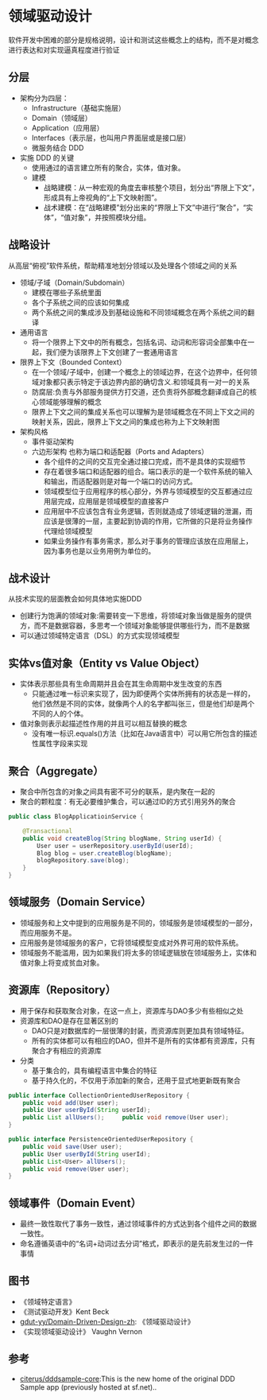 # 领域驱动设计

软件开发中困难的部分是规格说明，设计和测试这些概念上的结构，而不是对概念进行表达和对实现逼真程度进行验证

## 分层

* 架构分为四层：
    - Infrastructure（基础实施层）
    - Domain（领域层）
    - Application（应用层）
    - Interfaces（表示层，也叫用户界面层或是接口层）
    - 微服务结合 DDD
* 实施 DDD 的关键
    - 使用通过的语言建立所有的聚合，实体，值对象。
    - 建模
        + 战略建模：从一种宏观的角度去审核整个项目，划分出“界限上下文”，形成具有上帝视角的“上下文映射图”。
        + 战术建模：在“战略建模”划分出来的“界限上下文”中进行“聚合”，“实体”，“值对象”，并按照模块分组。

## 战略设计

从高层“俯视”软件系统，帮助精准地划分领域以及处理各个领域之间的关系

* 领域/子域（Domain/Subdomain）
    - 建模在哪些子系统里面
    - 各个子系统之间的应该如何集成
    - 两个系统之间的集成涉及到基础设施和不同领域概念在两个系统之间的翻译
* 通用语言
    - 将一个限界上下文中的所有概念，包括名词、动词和形容词全部集中在一起，我们便为该限界上下文创建了一套通用语言
* 限界上下文（Bounded Context）
    - 在一个领域/子域中，创建一个概念上的领域边界，在这个边界中，任何领域对象都只表示特定于该边界内部的确切含义.和领域具有一对一的关系
    - 防腐层:负责与外部服务提供方打交道，还负责将外部概念翻译成自己的核心领域能够理解的概念
    - 限界上下文之间的集成关系也可以理解为是领域概念在不同上下文之间的映射关系，因此，限界上下文之间的集成也称为上下文映射图
* 架构风格
    - 事件驱动架构
    - 六边形架构 也称为端口和适配器（Ports and Adapters）
        + 各个组件的之间的交互完全通过接口完成，而不是具体的实现细节
        + 存在着很多端口和适配器的组合。端口表示的是一个软件系统的输入和输出，而适配器则是对每一个端口的访问方式。
        + 领域模型位于应用程序的核心部分，外界与领域模型的交互都通过应用层完成，应用层是领域模型的直接客户
        + 应用层中不应该包含有业务逻辑，否则就造成了领域逻辑的泄漏，而应该是很薄的一层，主要起到协调的作用，它所做的只是将业务操作代理给领域模型
        + 如果业务操作有事务需求，那么对于事务的管理应该放在应用层上，因为事务也是以业务用例为单位的。

## 战术设计

从技术实现的层面教会如何具体地实施DDD

* 创建行为饱满的领域对象:需要转变一下思维，将领域对象当做是服务的提供方，而不是数据容器，多思考一个领域对象能够提供哪些行为，而不是数据
* 可以通过领域特定语言（DSL）的方式实现领域模型

## 实体vs值对象（Entity vs Value Object）

* 实体表示那些具有生命周期并且会在其生命周期中发生改变的东西
    - 只能通过唯一标识来实现了，因为即便两个实体所拥有的状态是一样的，他们依然是不同的实体，就像两个人的名字都叫张三，但是他们却是两个不同的人的个体。
* 值对象则表示起描述性作用的并且可以相互替换的概念
    - 没有唯一标识.equals()方法（比如在Java语言中）可以用它所包含的描述性属性字段来实现

## 聚合（Aggregate）

* 聚合中所包含的对象之间具有密不可分的联系，是内聚在一起的
* 聚合的颗粒度：有无必要维护集合，可以通过ID的方式引用另外的聚合

```java
public class BlogApplicatioinService {

    @Transactional
    public void createBlog(String blogName, String userId) {
        User user = userRepository.userById(userId);
        Blog blog = user.createBlog(blogName);
        blogRepository.save(blog);
    }
}
```

## 领域服务（Domain Service）

* 领域服务和上文中提到的应用服务是不同的，领域服务是领域模型的一部分，而应用服务不是。
* 应用服务是领域服务的客户，它将领域模型变成对外界可用的软件系统。
* 领域服务不能滥用，因为如果我们将太多的领域逻辑放在领域服务上，实体和值对象上将变成贫血对象。

## 资源库（Repository）

* 用于保存和获取聚合对象，在这一点上，资源库与DAO多少有些相似之处
* 资源库和DAO是存在显著区别的
    - DAO只是对数据库的一层很薄的封装，而资源库则更加具有领域特征。
    - 所有的实体都可以有相应的DAO，但并不是所有的实体都有资源库，只有聚合才有相应的资源库
* 分类
    - 基于集合的，具有编程语言中集合的特征
    - 基于持久化的，不仅用于添加新的聚合，还用于显式地更新既有聚合

```java
public interface CollectionOrientedUserRepository {
    public void add(User user);
    public User userById(String userId);
    public List allUsers();     public void remove(User user); 
}

public interface PersistenceOrientedUserRepository {
    public void save(User user); 
    public User userById(String userId); 
    public List<User> allUsers();    
    public void remove(User user); 
}
```

## 领域事件（Domain Event）

* 最终一致性取代了事务一致性，通过领域事件的方式达到各个组件之间的数据一致性。
* 命名遵循英语中的“名词+动词过去分词”格式，即表示的是先前发生过的一件事情

## 图书

* 《领域特定语言》
* 《测试驱动开发》Kent Beck
* [gdut-yy/Domain-Driven-Design-zh](https://github.com/gdut-yy/Domain-Driven-Design-zh): 《领域驱动设计》
* 《实现领域驱动设计》 Vaughn Vernon

## 参考

* [citerus/dddsample-core](https://github.com/citerus/dddsample-core):This is the new home of the original DDD Sample app (previously hosted at sf.net)..
